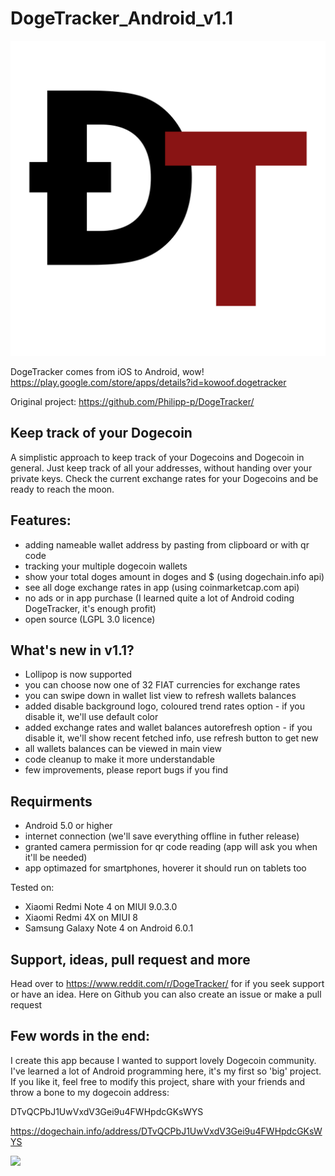 # DogeTracker_Android_v1.1
<img src="https://github.com/avrland/DogeTracker_Android/blob/master/app/src/main/res/mipmap-mdpi/main_icon.png?raw=true"/>

DogeTracker comes from iOS to Android, wow! 
https://play.google.com/store/apps/details?id=kowoof.dogetracker

Original project: https://github.com/Philipp-p/DogeTracker/

## Keep track of your Dogecoin

A simplistic approach to keep track of your Dogecoins and Dogecoin in general. Just keep track of all your addresses, without handing over your private keys. Check the current exchange rates for your Dogecoins and be ready to reach the moon.

## Features:
* adding nameable wallet address by pasting from clipboard or with qr code
* tracking your multiple dogecoin wallets
* show your total doges amount in doges and $ (using dogechain.info api)
* see all doge exchange rates in app (using coinmarketcap.com api)
* no ads or in app purchase (I learned quite a lot of Android coding DogeTracker, it's enough profit)
* open source (LGPL 3.0 licence)

## What's new in v1.1?
* Lollipop is now supported
* you can choose now one of 32 FIAT currencies for exchange rates
* you can swipe down in wallet list view to refresh wallets balances
* added disable background logo, coloured trend rates option - if you disable it, we'll use default color 
* added exchange rates and wallet balances autorefresh option - if you disable it, we'll show recent fetched info, use refresh button to get new
* all wallets balances can be viewed in main view 
* code cleanup to make it more understandable
* few improvements, please report bugs if you find 

## Requirments
* Android 5.0 or higher
* internet connection (we'll save everything offline in futher release)
* granted camera permission for qr code reading (app will ask you when it'll be needed)
* app optimazed for smartphones, hoverer it should run on tablets too

Tested on:
- Xiaomi Redmi Note 4 on MIUI 9.0.3.0
- Xiaomi Redmi 4X on MIUI 8
- Samsung Galaxy Note 4 on Android 6.0.1


## Support, ideas, pull request and more
Head over to https://www.reddit.com/r/DogeTracker/ for if you seek support or have an idea. Here on Github you can also create an issue or make a pull request

## Few words in the end:
I create this app because I wanted to support lovely Dogecoin community. I've learned a lot of Android programming here, it's my first so 'big' project. If you like it, feel free to modify this project, share with your friends and throw a bone to my dogecoin address:

DTvQCPbJ1UwVxdV3Gei9u4FWHpdcGKsWYS

https://dogechain.info/address/DTvQCPbJ1UwVxdV3Gei9u4FWHpdcGKsWYS

<img src="https://dogechain.info/api/v1/address/qrcode/DTvQCPbJ1UwVxdV3Gei9u4FWHpdcGKsWYS?raw=true"/>
